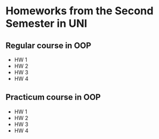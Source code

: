 # Homeworks from the Second Semester in UNI
## Regular course in OOP
- HW 1 
- HW 2
- HW 3
- HW 4
## Practicum course in OOP
- HW 1
- HW 2
- HW 3
- HW 4
